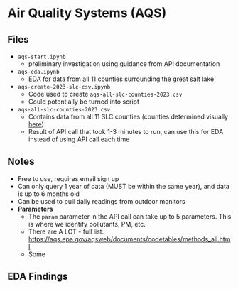 # Air Quality Systems (AQS)

## Files
- `aqs-start.ipynb`
    - preliminary investigation using guidance from API documentation
- `aqs-eda.ipynb`
    - EDA for data from all 11 counties surrounding the great salt lake
- `aqs-create-2023-slc-csv.ipynb`
    - Code used to create `aqs-all-slc-counties-2023.csv`
    - Could potentially be turned into script
- `aqs-all-slc-counties-2023.csv`
    - Contains data from all 11 SLC counties (counties determined visually [here](https://external-content.duckduckgo.com/iu/?u=https%3A%2F%2Fwww.mapofus.org%2Fwp-content%2Fuploads%2F2013%2F09%2FUT-county.jpg&f=1&nofb=1&ipt=90d191eac8958021174226d240b1f9164640df08745564dde1b1c9eeff5a115b&ipo=images))
    - Result of API call that took 1-3 minutes to run, can use this for EDA instead of using API call each time

## Notes
- Free to use, requires email sign up
- Can only query 1 year of data (MUST be within the same year), and data is up to 6 months old
- Can be used to pull daily readings from outdoor monitors
- **Parameters**
    - The `param` parameter in the API call can take up to 5 parameters. This is where we identify pollutants, PM, etc.
    - There are A LOT - full list: https://aqs.epa.gov/aqsweb/documents/codetables/methods_all.html
    - Some

## EDA Findings

